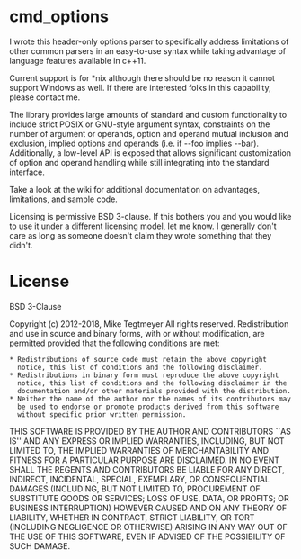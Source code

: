 cmd_options
=======

I wrote this header-only options parser to specifically address limitations of other common parsers in an easy-to-use syntax while taking advantage of language features available in c++11.

Current support is for \*nix although there should be no reason it cannot support Windows as well. If there are interested folks in this capability, please contact me.

The library provides large amounts of standard and custom functionality to include strict POSIX or GNU-style argument syntax, constraints on the number of argument or operands, option and operand mutual inclusion and exclusion, implied options and operands (i.e. if --foo implies --bar). Additionally, a low-level API is exposed that allows significant customization of option and operand handling while still integrating into the standard interface.

Take a look at the wiki for additional documentation on advantages, limitations, and sample code.

Licensing is permissive BSD 3-clause. If this bothers you and you would like to use it under a different licensing model, let me know. I generally don't care as long as someone doesn't claim they wrote something that they didn't.

# License

BSD 3-Clause

Copyright (c) 2012-2018, Mike Tegtmeyer
All rights reserved.
Redistribution and use in source and binary forms, with or without
modification, are permitted provided that the following conditions are met:

    * Redistributions of source code must retain the above copyright
      notice, this list of conditions and the following disclaimer.
    * Redistributions in binary form must reproduce the above copyright
      notice, this list of conditions and the following disclaimer in the
      documentation and/or other materials provided with the distribution.
    * Neither the name of the author nor the names of its contributors may
      be used to endorse or promote products derived from this software
      without specific prior written permission.

THIS SOFTWARE IS PROVIDED BY THE AUTHOR AND CONTRIBUTORS ``AS IS'' AND ANY
EXPRESS OR IMPLIED WARRANTIES, INCLUDING, BUT NOT LIMITED TO, THE IMPLIED
WARRANTIES OF MERCHANTABILITY AND FITNESS FOR A PARTICULAR PURPOSE ARE
DISCLAIMED. IN NO EVENT SHALL THE REGENTS AND CONTRIBUTORS BE LIABLE FOR ANY
DIRECT, INDIRECT, INCIDENTAL, SPECIAL, EXEMPLARY, OR CONSEQUENTIAL DAMAGES
(INCLUDING, BUT NOT LIMITED TO, PROCUREMENT OF SUBSTITUTE GOODS OR SERVICES;
LOSS OF USE, DATA, OR PROFITS; OR BUSINESS INTERRUPTION) HOWEVER CAUSED AND
ON ANY THEORY OF LIABILITY, WHETHER IN CONTRACT, STRICT LIABILITY, OR TORT
(INCLUDING NEGLIGENCE OR OTHERWISE) ARISING IN ANY WAY OUT OF THE USE OF
THIS SOFTWARE, EVEN IF ADVISED OF THE POSSIBILITY OF SUCH DAMAGE.

